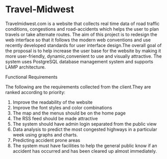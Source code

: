 # Travel-Midwest
Travelmidwest.com is a website that collects real time data of road traffic conditions, congestions and road-accidents which helps the user to plan travels or take alternate routes.
The aim of this project is to redesign the web interface so that it follows the modern web conventions and use recently developed standards for user interface design.The overall goal of the proposal is to help increase the user base for the website by making it more user-friendly, dynamic,convenient to use and visually attractive.
The system uses PostgreSQL database management system and supports LAMP architecture.

Functional Requirements

The following are the requirements collected from the client.They are ranked according to priority:

1. Improve the readability of the website
2. Improve the font styles and color combinations
3. The map and the menus should be on the home page
4. The RSS feed should be made attractive
5. The system should have admin login separated from the public view
6. Data analysis to predict the most congested highways in a particular week using graphs and charts. 
7. Predicting accident prone areas
8. The system must have facilities to help the general public know if an accident has occurred and has been cleared up almost immediately.
